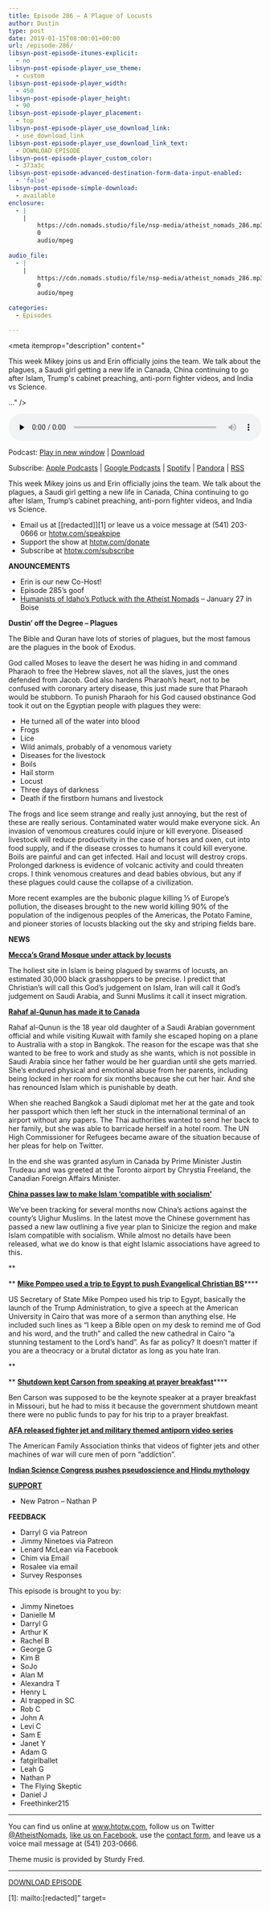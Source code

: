 ```yaml
---
title: Episode 286 – A Plague of Locusts
author: Dustin
type: post
date: 2019-01-15T08:00:01+00:00
url: /episode-286/
libsyn-post-episode-itunes-explicit:
  - no
libsyn-post-episode-player_use_theme:
  - custom
libsyn-post-episode-player_width:
  - 450
libsyn-post-episode-player_height:
  - 90
libsyn-post-episode-player_placement:
  - top
libsyn-post-episode-player_use_download_link:
  - use_download_link
libsyn-post-episode-player_use_download_link_text:
  - DOWNLOAD EPISODE
libsyn-post-episode-player_custom_color:
  - 373a3c
libsyn-post-episode-advanced-destination-form-data-input-enabled:
  - 'false'
libsyn-post-episode-simple-download:
  - available
enclosure:
  - |
    |
        https://cdn.nomads.studio/file/nsp-media/atheist_nomads_286.mp3
        0
        audio/mpeg
        
audio_file:
  - |
    |
        https://cdn.nomads.studio/file/nsp-media/atheist_nomads_286.mp3
        0
        audio/mpeg
        
categories:
  - Episodes

---
```

<div itemscope itemtype="http://schema.org/AudioObject">
  <meta itemprop="name" content="Episode 286 &#8211; A Plague of Locusts" />
  
  <meta itemprop="uploadDate" content="2019-01-15T01:00:01-07:00" />
  
  <meta itemprop="encodingFormat" content="audio/mpeg" />
  
  <meta itemprop="description" content="




This week Mikey joins us and Erin officially joins the team. We talk about the plagues, a Saudi girl getting a new life in Canada, China continuing to go after Islam, Trump's cabinet preaching, anti-porn fighter videos, and India vs Science.



..." />
  
  <meta itemprop="contentUrl" content="https://dts.podtrac.com/redirect.mp3/cdn.nomads.studio/file/nsp-media/atheist_nomads_286.mp3" />
  
  <div class="powerpress_player" id="powerpress_player_8549">
    <audio class="wp-audio-shortcode" id="audio-3337-293" preload="none" style="width: 100%;" controls="controls"><source type="audio/mpeg" src="https://dts.podtrac.com/redirect.mp3/cdn.nomads.studio/file/nsp-media/atheist_nomads_286.mp3?_=293" /><a href="https://dts.podtrac.com/redirect.mp3/cdn.nomads.studio/file/nsp-media/atheist_nomads_286.mp3">https://dts.podtrac.com/redirect.mp3/cdn.nomads.studio/file/nsp-media/atheist_nomads_286.mp3</a></audio>
  </div>
</div>

<p class="powerpress_links powerpress_links_mp3">
  Podcast: <a href="https://dts.podtrac.com/redirect.mp3/cdn.nomads.studio/file/nsp-media/atheist_nomads_286.mp3" class="powerpress_link_pinw" target="_blank" title="Play in new window" onclick="return powerpress_pinw('https://htotw.com/?powerpress_pinw=3337-podcast');" rel="nofollow">Play in new window</a> | <a href="https://dts.podtrac.com/redirect.mp3/cdn.nomads.studio/file/nsp-media/atheist_nomads_286.mp3" class="powerpress_link_d" title="Download" rel="nofollow" download="atheist_nomads_286.mp3">Download</a>
</p>

<p class="powerpress_links powerpress_subscribe_links">
  Subscribe: <a href="https://podcasts.apple.com/us/podcast/humanists-take-on-the-world/id530050098?mt=2&ls=1" class="powerpress_link_subscribe powerpress_link_subscribe_itunes" target="_blank" title="Subscribe on Apple Podcasts" rel="nofollow">Apple Podcasts</a> | <a href="https://www.google.com/podcasts?feed=aHR0cDovL2F0aGVpc3Rub21hZHMubGlic3luLmNvbS9yc3M%3D" class="powerpress_link_subscribe powerpress_link_subscribe_googleplay" target="_blank" title="Subscribe on Google Podcasts" rel="nofollow">Google Podcasts</a> | <a href="https://open.spotify.com/show/3LzK2xZGike6Tc1GEMtMbr?si=LieN9SNuTpq96smuaUsH8A" class="powerpress_link_subscribe powerpress_link_subscribe_spotify" target="_blank" title="Subscribe on Spotify" rel="nofollow">Spotify</a> | <a href="https://www.pandora.com/podcast/atheist-nomads/PC:10122?corr=62071012&part=ug" class="powerpress_link_subscribe powerpress_link_subscribe_pandora" target="_blank" title="Subscribe on Pandora" rel="nofollow">Pandora</a> | <a href="https://htotw.com/feed/podcast/" class="powerpress_link_subscribe powerpress_link_subscribe_rss" target="_blank" title="Subscribe via RSS" rel="nofollow">RSS</a>
</p><figure></figure> 

This week Mikey joins us and Erin officially joins the team. We talk about the plagues, a Saudi girl getting a new life in Canada, China continuing to go after Islam, Trump&#8217;s cabinet preaching, anti-porn fighter videos, and India vs Science.

<!--more-->

  * Email us at [[redacted]][1] or leave us a voice message at (541) 203-0666 or <a href="https://htotw.com/speakpipe" target="_blank" rel="noopener">htotw.com/speakpipe</a>
  * Support the show at <a href="https://htotw.com/donate" target="_blank" rel="noopener">htotw.com/donate</a>
  * Subscribe at <a href="https://htotw.com/subscribe" target="_blank" rel="noopener">htotw.com/subscribe</a>

**ANOUNCEMENTS**

  * Erin is our new Co-Host!
  * Episode 285’s goof
  * <a href="https://www.meetup.com/Humanists-of-Idaho/events/257619782" target="_blank" rel="noopener">Humanists of Idaho’s Potluck with the Atheist Nomads</a> &#8211; January 27 in Boise

**Dustin’ off the Degree &#8211; Plagues**

The Bible and Quran have lots of stories of plagues, but the most famous are the plagues in the book of Exodus.

God called Moses to leave the desert he was hiding in and command Pharaoh to free the Hebrew slaves, not all the slaves, just the ones defended from Jacob. God also hardens Pharaoh&#8217;s heart, not to be confused with coronary artery disease, this just made sure that Pharaoh would be stubborn. To punish Pharaoh for his God caused obstinance God took it out on the Egyptian people with plagues they were:

  * He turned all of the water into blood
  * Frogs
  * Lice
  * Wild animals, probably of a venomous variety
  * Diseases for the livestock
  * Boils
  * Hail storm
  * Locust
  * Three days of darkness
  * Death if the firstborn humans and livestock

The frogs and lice seem strange and really just annoying, but the rest of these are really serious. Contaminated water would make everyone sick. An invasion of venomous creatures could injure or kill everyone. Diseased livestock will reduce productivity in the case of horses and oxen, cut into food supply, and if the disease crosses to humans it could kill everyone. Boils are painful and can get infected. Hail and locust will destroy crops. Prolonged darkness is evidence of volcanic activity and could threaten crops. I think venomous creatures and dead babies obvious, but any if these plagues could cause the collapse of a civilization.

More recent examples are the bubonic plague killing ⅓ of Europe&#8217;s pollution, the diseases brought to the new world killing 90% of the population of the indigenous peoples of the Americas, the Potato Famine, and pioneer stories of locusts blacking out the sky and striping fields bare.

**NEWS**

**<a href="https://www.newsweek.com/mecca-grand-mosque-holiest-muslim-site-attack-locusts-swarm-1288391" target="_blank" rel="noreferrer noopener">Mecca&#8217;s Grand Mosque under attack by locusts</a>**

The holiest site in Islam is being plagued by swarms of locusts, an estimated 30,000 black grasshoppers to be precise. I predict that Christian&#8217;s will call this God&#8217;s judgement on Islam, Iran will call it God’s judgement on Saudi Arabia, and Sunni Muslims it call it insect migration.

**<a href="https://www.bbc.com/news/amp/world-us-canada-46851723" target="_blank" rel="noreferrer noopener">Rahaf al-Qunun has made it to Canada﻿</a>**

Rahaf al-Qunun is the 18 year old daughter of a Saudi Arabian government official and while visiting Kuwait with family she escaped hoping on a plane to Australia with a stop in Bangkok. The reason for the escape was that she wanted to be free to work and study as she wants, which is not possible in Saudi Arabia since her father would be her guardian until she gets married. She’s endured physical and emotional abuse from her parents, including being locked in her room for six months because she cut her hair. And she has renounced Islam which is punishable by death.

When she reached Bangkok a Saudi diplomat met her at the gate and took her passport which then left her stuck in the international terminal of an airport without any papers. The Thai authorities wanted to send her back to her family, but she was able to barricade herself in a hotel room. The UN High Commissioner for Refugees became aware of the situation because of her pleas for help on Twitter.

In the end she was granted asylum in Canada by Prime Minister Justin Trudeau and was greeted at the Toronto airport by Chrystia Freeland, the Canadian Foreign Affairs Minister.

**<a href="https://www.aljazeera.com/news/2019/01/china-passes-law-islam-compatible-socialism-190105185031063.html" target="_blank" rel="noreferrer noopener">China passes law to make Islam &#8216;compatible with socialism&#8217;</a> ﻿**

We’ve been tracking for several months now China’s actions against the county’s Uighur Muslims. In the latest move the Chinese government has passed a new law outlining a five year plan to Sinicize the region and make Islam compatible with socialism. While almost no details have been released, what we do know is that eight Islamic associations have agreed to this.

**

** **<a href="https://www.theguardian.com/us-news/2019/jan/11/trump-administration-evangelical-influence-support" target="_blank" rel="noopener">Mike Pompeo used a trip to Egypt to push Evangelical Christian BS</a>****** 

US Secretary of State Mike Pompeo used his trip to Egypt, basically the launch of the Trump Administration, to give a speech at the American University in Cairo that was more of a sermon than anything else. He included such lines as “I keep a Bible open on my desk to remind me of God and his word, and the truth” and called the new cathedral in Cairo “a stunning testament to the Lord’s hand”. As far as policy? It doesn’t matter if you are a theocracy or a brutal dictator as long as you hate Iran.

**

** **<a href="https://friendlyatheist.patheos.com/2019/01/09/because-of-shutdown-ben-carson-cant-fly-to-missouri-for-a-prayer-breakfast/" target="_blank" rel="noopener">Shutdown kept Carson from speaking at prayer breakfast</a>****** 

Ben Carson was supposed to be the keynote speaker at a prayer breakfast in Missouri, but he had to miss it because the government shutdown meant there were no public funds to pay for his trip to a prayer breakfast.

**<a href="http://www.rightwingwatch.org/post/only-fighter-jets-can-fix-this-porn-addiction/" target="_blank" rel="noopener">AFA released fighter jet and military themed antiporn video series</a>**

The American Family Association thinks that videos of fighter jets and other machines of war will cure men of porn &#8220;addiction&#8221;.

**<a href="https://www.bbc.com/news/world-asia-india-46778879" target="_blank" rel="noreferrer noopener">Indian Science Congress pushes pseudoscience and Hindu mythology</a>**

**<a href="https://htotw.com/donate" target="_blank" rel="noreferrer noopener">SUPPORT﻿</a>**

  * New Patron &#8211; Nathan P

**FEEDBACK**

  * Darryl G via Patreon
  * Jimmy Ninetoes via Patreon
  * Lenard McLean via Facebook
  * Chim via Email
  * Rosalee via email
  * Survey Responses

This episode is brought to you by:

  * Jimmy Ninetoes
  * Danielle M
  * Darryl G
  * Arthur K
  * Rachel B
  * George G
  * Kim B
  * SoJo
  * Alan M
  * Alexandra T
  * Henry L
  * Al trapped in SC
  * Rob C
  * John A
  * Levi C
  * Sam E
  * Janet Y
  * Adam G
  * fatgirlballet
  * Leah G
  * Nathan P
  * The Flying Skeptic
  * Daniel J
  * Freethinker215

<hr class="wp-block-separator" />

You can find us online at <a href="https://www.htotw.com/" target="_blank" rel="noopener">www.htotw.com</a>, follow us on Twitter <a href="https://htotw.com/twitter" target="_blank" rel="noopener">@AtheistNomads</a>, <a href="https://htotw.com/facebook" target="_blank" rel="noopener">like us on Facebook</a>, use the [contact form](https://htotw.com/contact), and leave us a voice mail message at (541) 203-0666.

Theme music is provided by Sturdy Fred.

<hr class="wp-block-separator" />

<a href="https://dts.podtrac.com/redirect.mp3/cdn.nomads.studio/file/nsp-media/atheist_nomads_286.mp3" target="_blank" rel="noreferrer noopener" aria-label="DOWNLOAD EPISODE (opens in a new tab)">DOWNLOAD EPISODE</a>

 [1]: mailto:[redacted]” target=